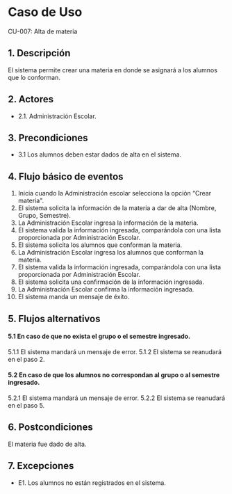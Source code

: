 # Caso de Uso
CU-007: Alta de materia

## 1. Descripción
El sistema permite crear una materia en donde se asignará a los alumnos que lo conforman.

## 2. Actores
- 2.1. Administración Escolar.

## 3. Precondiciones
- 3.1 Los alumnos deben estar dados de alta en el sistema.

## 4. Flujo básico de eventos
1. Inicia cuando la Administración escolar selecciona la opción “Crear materia".
2. El sistema solicita la información de la materia a dar de alta (Nombre, Grupo, Semestre).
3. La Administración Escolar ingresa la información de la materia.
4. El sistema valida la información ingresada, comparándola con una lista proporcionada por Administración Escolar.
5. El sistema solicita los alumnos que conforman la materia.
6. La Administración Escolar ingresa los alumnos que conforman la materia.
7. El sistema valida la información ingresada, comparándola con una lista proporcionada por Administración Escolar.
8. El sistema solicita una confirmación de la información ingresada.
9. La Administración Escolar confirma la información ingresada.
10. El sistema manda un mensaje de éxito.

## 5. Flujos alternativos
#### 5.1 En caso de que no exista el grupo o el semestre ingresado.
5.1.1 El sistema mandará un mensaje de error.
5.1.2 El sistema se reanudará en el paso 2.
#### 5.2 En caso de que los alumnos no correspondan al grupo o al semestre ingresado.
5.2.1 El sistema mandará un mensaje de error.
5.2.2 El sistema se reanudará en el paso 5.


## 6. Postcondiciones
El materia fue dado de alta.

## 7. Excepciones
- E1. Los alumnos no están registrados en el sistema.

